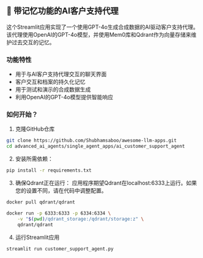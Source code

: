 ## 🛒 带记忆功能的AI客户支持代理
这个Streamlit应用实现了一个使用GPT-4o生成合成数据的AI驱动客户支持代理。该代理使用OpenAI的GPT-4o模型，并使用Mem0库和Qdrant作为向量存储来维护过去交互的记忆。

### 功能特性

- 用于与AI客户支持代理交互的聊天界面
- 客户交互和档案的持久化记忆
- 用于测试和演示的合成数据生成
- 利用OpenAI的GPT-4o模型提供智能响应

### 如何开始？

1. 克隆GitHub仓库
```bash
git clone https://github.com/Shubhamsaboo/awesome-llm-apps.git
cd advanced_ai_agents/single_agent_apps/ai_customer_support_agent
```

2. 安装所需依赖：

```bash
pip install -r requirements.txt
```

3. 确保Qdrant正在运行：
应用程序期望Qdrant在localhost:6333上运行。如果您的设置不同，请在代码中调整配置。

```bash
docker pull qdrant/qdrant

docker run -p 6333:6333 -p 6334:6334 \
    -v "$(pwd)/qdrant_storage:/qdrant/storage:z" \
    qdrant/qdrant
```

4. 运行Streamlit应用
```bash
streamlit run customer_support_agent.py
```